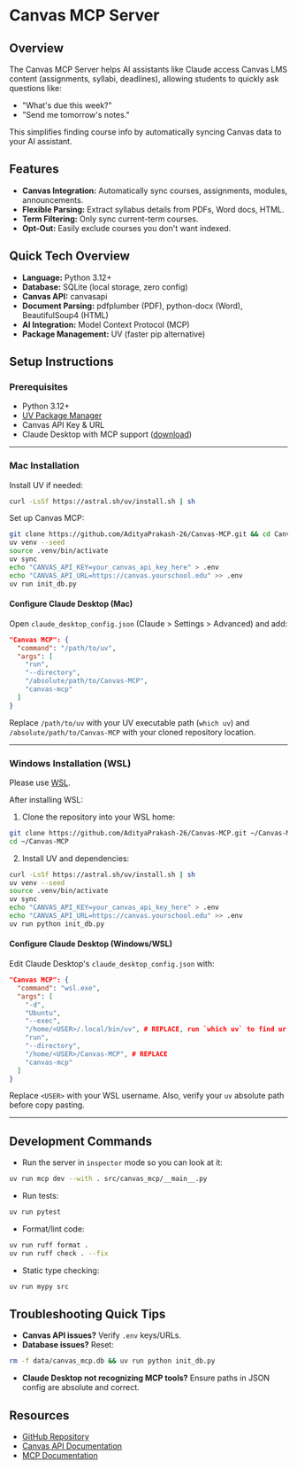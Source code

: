 # Canvas MCP Server

## Overview
The Canvas MCP Server helps AI assistants like Claude access Canvas LMS content (assignments, syllabi, deadlines), allowing students to quickly ask questions like:

- "What's due this week?"
- "Send me tomorrow's notes."

This simplifies finding course info by automatically syncing Canvas data to your AI assistant.

## Features
- **Canvas Integration:** Automatically sync courses, assignments, modules, announcements.
- **Flexible Parsing:** Extract syllabus details from PDFs, Word docs, HTML.
- **Term Filtering:** Only sync current-term courses.
- **Opt-Out:** Easily exclude courses you don't want indexed.

## Quick Tech Overview
- **Language:** Python 3.12+
- **Database:** SQLite (local storage, zero config)
- **Canvas API:** canvasapi
- **Document Parsing:** pdfplumber (PDF), python-docx (Word), BeautifulSoup4 (HTML)
- **AI Integration:** Model Context Protocol (MCP)
- **Package Management:** UV (faster pip alternative)

## Setup Instructions

### Prerequisites
- Python 3.12+
- [UV Package Manager](https://astral.sh/uv)
- Canvas API Key & URL
- Claude Desktop with MCP support ([download](https://claude.ai/download))

---

### Mac Installation

Install UV if needed:
```bash
curl -LsSf https://astral.sh/uv/install.sh | sh
```

Set up Canvas MCP:
```bash
git clone https://github.com/AdityaPrakash-26/Canvas-MCP.git && cd Canvas-MCP
uv venv --seed
source .venv/bin/activate
uv sync
echo "CANVAS_API_KEY=your_canvas_api_key_here" > .env
echo "CANVAS_API_URL=https://canvas.yourschool.edu" >> .env
uv run init_db.py
```

#### Configure Claude Desktop (Mac)

Open `claude_desktop_config.json` (Claude > Settings > Advanced) and add:

```json
"Canvas MCP": {
  "command": "/path/to/uv",
  "args": [
    "run",
    "--directory",
    "/absolute/path/to/Canvas-MCP",
    "canvas-mcp"
  ]
}
```

Replace `/path/to/uv` with your UV executable path (`which uv`) and `/absolute/path/to/Canvas-MCP` with your cloned repository location.

---

### Windows Installation (WSL)

Please use [WSL](https://learn.microsoft.com/en-us/windows/wsl/install).

After installing WSL:

1. Clone the repository into your WSL home:
```bash
git clone https://github.com/AdityaPrakash-26/Canvas-MCP.git ~/Canvas-MCP
cd ~/Canvas-MCP
```

2. Install UV and dependencies:
```bash
curl -LsSf https://astral.sh/uv/install.sh | sh
uv venv --seed
source .venv/bin/activate
uv sync
echo "CANVAS_API_KEY=your_canvas_api_key_here" > .env
echo "CANVAS_API_URL=https://canvas.yourschool.edu" >> .env
uv run python init_db.py
```

#### Configure Claude Desktop (Windows/WSL)

Edit Claude Desktop's `claude_desktop_config.json` with:

```json
"Canvas MCP": {
  "command": "wsl.exe",
  "args": [
    "-d",
    "Ubuntu",
    "--exec",
    "/home/<USER>/.local/bin/uv", # REPLACE, run `which uv` to find ur `uv` install directory
    "run",
    "--directory",
    "/home/<USER>/Canvas-MCP", # REPLACE
    "canvas-mcp"
  ]
}
```

Replace `<USER>` with your WSL username. Also, verify your `uv` absolute path before copy pasting. 

---

## Development Commands

- Run the server in `inspector` mode so you can look at it:
```bash
uv run mcp dev --with . src/canvas_mcp/__main__.py
```

- Run tests:
```bash
uv run pytest
```

- Format/lint code:
```bash
uv run ruff format .
uv run ruff check . --fix
```

- Static type checking:
```bash
uv run mypy src
```

## Troubleshooting Quick Tips

- **Canvas API issues?** Verify `.env` keys/URLs.
- **Database issues?** Reset:
```bash
rm -f data/canvas_mcp.db && uv run python init_db.py
```

- **Claude Desktop not recognizing MCP tools?** Ensure paths in JSON config are absolute and correct.


## Resources
- [GitHub Repository](https://github.com/AdityaPrakash-26/Canvas-MCP)
- [Canvas API Documentation](https://canvas.instructure.com/doc/api/)
- [MCP Documentation](https://modelcontextprotocol.io/)
